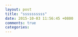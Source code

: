 ```yaml
---
layout: post
title: "ssssssssss"
date: 2015-10-03 11:56:45 +0800
comments: true
categories: 
---
```

